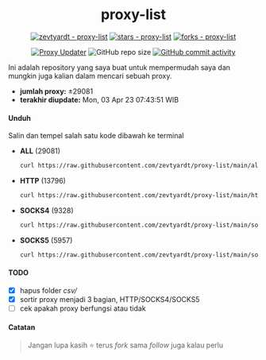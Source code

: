 <div align="center">

# proxy-list

  [![zevtyardt - proxy-list](https://img.shields.io/static/v1?label=zevtyardt&message=proxy-list&color=blue&logo=github)](https://github.com/zevtyardt/proxy-list "Go to GitHub repo")
  [![stars - proxy-list](https://img.shields.io/github/stars/zevtyardt/proxy-list?style=social)](https://github.com/zevtyardt/proxy-list)
  [![forks - proxy-list](https://img.shields.io/github/forks/zevtyardt/proxy-list?style=social)](https://github.com/zevtyardt/proxy-list)

  [![Proxy Updater](https://github.com/zevtyardt/proxy-list/workflows/Proxy%20Updater/badge.svg)](https://github.com/zevtyardt/proxy-list/actions?query=workflow:"Proxy+Updater")
  ![GitHub repo size](https://img.shields.io/github/repo-size/zevtyardt/proxy-list)
  [![GitHub commit activity](https://img.shields.io/github/commit-activity/m/zevtyardt/proxy-list?logo=commits)](https://github.com/zevtyardt/proxy-list/commits/main)

</div>

  Ini adalah repository yang saya buat untuk mempermudah saya dan mungkin juga kalian dalam mencari sebuah proxy.

  - **jumlah proxy:** ±29081
  - **terakhir diupdate:** Mon, 03 Apr 23 07:43:51 WIB

#### Unduh
  Salin dan tempel salah satu kode dibawah ke terminal
  - **ALL** (29081)
    ```bash
    curl https://raw.githubusercontent.com/zevtyardt/proxy-list/main/all.txt -o all.txt
    ```
  - **HTTP** (13796)
    ```bash
    curl https://raw.githubusercontent.com/zevtyardt/proxy-list/main/http.txt -o http.txt
    ```
  - **SOCKS4** (9328)
    ```bash
    curl https://raw.githubusercontent.com/zevtyardt/proxy-list/main/socks4.txt -o socks4.txt
    ```
  - **SOCKS5** (5957)
    ```bash
    curl https://raw.githubusercontent.com/zevtyardt/proxy-list/main/socks5.txt -o socks5.txt
    ```

#### TODO
  - [x] hapus folder *csv/*
  - [x] sortir proxy menjadi 3 bagian, HTTP/SOCKS4/SOCKS5
  - [ ] cek apakah proxy berfungsi atau tidak

#### Catatan
> Jangan lupa kasih ⭐ terus *fork* sama *follow* juga kalau perlu
